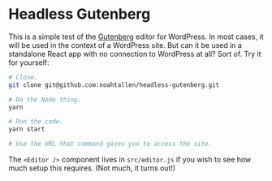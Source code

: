 # Headless Gutenberg

This is a simple test of the [Gutenberg](https://github.com/WordPress/gutenberg) editor for WordPress. In most cases, it will be used in the context of a WordPress site. But can it be used in a standalone React app with no connection to WordPress at all? Sort of. Try it for yourself:

```bash
# Clone.
git clone git@github.com:noahtallen/headless-gutenberg.git

# Do the Node thing.
yarn

# Run the code.
yarn start

# Use the URL that command gives you to access the site.
```

The `<Editor />` component lives in `src/editor.js` if you wish to see how much setup this requires. (Not much, it turns out!)